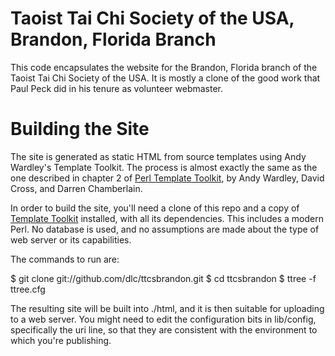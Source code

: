 Taoist Tai Chi Society of the USA, Brandon, Florida Branch
==========================================================

This code encapsulates the website for the Brandon, Florida branch of
the Taoist Tai Chi Society of the USA.  It is mostly a clone of the
good work that Paul Peck did in his tenure as volunteer webmaster.

Building the Site
=================

The site is generated as static HTML from source templates using Andy
Wardley's Template Toolkit.  The process is almost exactly the same as
the one described in chapter 2 of [Perl Template Toolkit][ptt], by
Andy Wardley, David Cross, and Darren Chamberlain.

In order to build the site, you'll need a clone of this repo and a copy
of [Template Toolkit][tt2] installed, with all its dependencies.  This
includes a modern Perl. No database is used, and no assumptions are
made about the type of web server or its capabilities.

The commands to run are:

  $ git clone git://github.com/dlc/ttcsbrandon.git
  $ cd ttcsbrandon
  $ ttree -f ttree.cfg

The resulting site will be built into ./html, and it is then
suitable for uploading to a web server.  You might need to edit the
configuration bits in lib/config, specifically the uri line, so that
they are consistent with the environment to which you're publishing.

  [ptt]: http://oreilly.com/catalog/9780596004767
  [tt2]: http://www.tt2.org/download/
